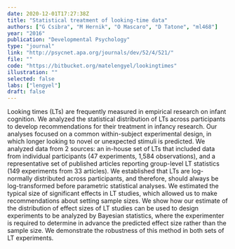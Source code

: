 ```yaml
---
date: 2020-12-01T17:27:38Z
title: "Statistical treatment of looking-time data"
authors: ["G Csibra", "M Hernik", "O Mascaro", "D Tatone", "ml468"]
year: "2016"
publication: "Developmental Psychology"
type: "journal"
link: "http://psycnet.apa.org/journals/dev/52/4/521/" 
file: ""
code: "https://bitbucket.org/matelengyel/lookingtimes"
illustration: ""
selected: false
labs: ["lengyel"] 
draft: false
---
```


<!-- Abstract here please (you can use Markdown) -->

Looking times (LTs) are frequently measured in empirical research on infant
cognition. We analyzed the statistical distribution of LTs across participants
to develop recommendations for their treatment in infancy research. Our
analyses focused on a common within-subject experimental design, in which
longer looking to novel or unexpected stimuli is predicted. We analyzed data
from 2 sources: an in-house set of LTs that included data from individual
participants (47 experiments, 1,584 observations), and a representative set of
published articles reporting group-level LT statistics (149 experiments from 33
articles). We established that LTs are log-normally distributed across
participants, and therefore, should always be log-transformed before parametric
statistical analyses. We estimated the typical size of significant effects in
LT studies, which allowed us to make recommendations about setting sample
sizes. We show how our estimate of the distribution of effect sizes of LT
studies can be used to design experiments to be analyzed by Bayesian
statistics, where the experimenter is required to determine in advance the
predicted effect size rather than the sample size. We demonstrate the
robustness of this method in both sets of LT experiments.


